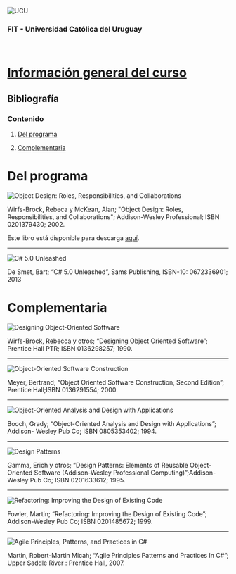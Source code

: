 ![UCU](/Assets/logo-ucu.png)

### FIT - Universidad Católica del Uruguay

<br>

# [Información general del curso](./README.md)

## Bibliografía

### Contenido

1. <a href="#program">Del programa</a>

2. <a href="#complement">Complementaria</a>


<h1 id="program">Del programa</h1>

![Object Design: Roles, Responsibilities, and Collaborations](/Assets/odesign.jpg)

Wirfs-Brock, Rebeca y McKean, Alan; "Object Design: Roles, Responsibilities, and Collaborations"; Addison-Wesley Professional; ISBN 0201379430; 2002.

Este libro está disponible para descarga [aquí](https://www.informit.com/promotions/object-design-142314).

---
![C# 5.0 Unleashed](/Assets/program.png)

De Smet, Bart; “C# 5.0 Unleashed”, Sams Publishing, ISBN-10: 0672336901; 2013


<h1 id="complement">Complementaria</h1>

![Designing Object-Oriented Software](/Assets/designoos.png)

Wirfs-Brock, Rebecca y otros; “Designing Object Oriented Software”; Prentice Hall PTR; ISBN 0136298257; 1990.

---
![Object-Oriented Software Construction](/Assets/ooscontruction.png)

Meyer, Bertrand; “Object Oriented Software Construction, Second Edition”; Prentice Hall;ISBN 0136291554; 2000.

---
![Object-Oriented Analysis and Design with Applications](/Assets/ooanalysisdesign.png)

Booch, Grady; “Object-Oriented Analysis and Design with Applications”; Addison- Wesley Pub Co; ISBN 0805353402; 1994.

---
![Design Patterns](/Assets/eoroos.png)

Gamma, Erich y otros; “Design Patterns: Elements of Reusable Object-Oriented Software (Addison-Wesley Professional Computing)”;Addison-Wesley Pub Co; ISBN 0201633612; 1995.

---
![Refactoring: Improving the Design of Existing Code](/Assets/ridec.png)

Fowler, Martin; “Refactoring: Improving the Design of Existing Code”; Addison-Wesley Pub Co; ISBN 0201485672; 1999.

---
![Agile Principles, Patterns, and Practices in C#](/Assets/appp.png)


Martin, Robert-Martin Micah; “Agile Principles Patterns and Practices In C#”; Upper Saddle
River : Prentice Hall, 2007.





